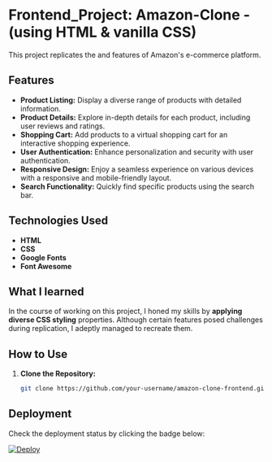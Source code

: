 # Frontend_Project: Amazon-Clone - (using HTML & vanilla CSS)

This project replicates the  and features of Amazon's e-commerce platform.

## Features

- **Product Listing:** Display a diverse range of products with detailed information.
- **Product Details:** Explore in-depth details for each product, including user reviews and ratings.
- **Shopping Cart:** Add products to a virtual shopping cart for an interactive shopping experience.
- **User Authentication:** Enhance personalization and security with user authentication.
- **Responsive Design:** Enjoy a seamless experience on various devices with a responsive and mobile-friendly layout.
- **Search Functionality:** Quickly find specific products using the search bar.

## Technologies Used

- **HTML**
- **CSS**
- **Google Fonts**
- **Font Awesome**

## What I learned

In the course of working on this project, I honed my skills by **applying diverse CSS styling** properties. 
Although certain features posed challenges during replication, I adeptly managed to recreate them.

## How to Use

1. **Clone the Repository:**
   ```bash
   git clone https://github.com/your-username/amazon-clone-frontend.git

## Deployment

Check the deployment status by clicking the badge below:

[![Deploy](https://img.shields.io/badge/Deploy-red?style=for-the-badge&logo=appveyor&logoColor=white)](https://nupur-30.github.io/Amazon-Clone/)





